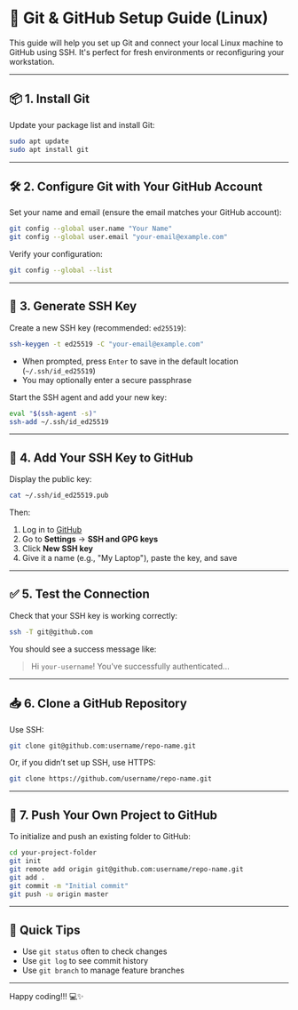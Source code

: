 # 🔧 Git & GitHub Setup Guide (Linux)

This guide will help you set up Git and connect your local Linux machine to GitHub using SSH. It's perfect for fresh environments or reconfiguring your workstation.

---

## 📦 1. Install Git

Update your package list and install Git:

```bash
sudo apt update
sudo apt install git
```

---

## 🛠️ 2. Configure Git with Your GitHub Account

Set your name and email (ensure the email matches your GitHub account):

```bash
git config --global user.name "Your Name"
git config --global user.email "your-email@example.com"
```

Verify your configuration:

```bash
git config --global --list
```

---

## 🔐 3. Generate SSH Key

Create a new SSH key (recommended: `ed25519`):

```bash
ssh-keygen -t ed25519 -C "your-email@example.com"
```

- When prompted, press `Enter` to save in the default location (`~/.ssh/id_ed25519`)
- You may optionally enter a secure passphrase

Start the SSH agent and add your new key:

```bash
eval "$(ssh-agent -s)"
ssh-add ~/.ssh/id_ed25519
```

---

## 🧷 4. Add Your SSH Key to GitHub

Display the public key:

```bash
cat ~/.ssh/id_ed25519.pub
```

Then:

1. Log in to [GitHub](https://github.com)
2. Go to **Settings** → **SSH and GPG keys**
3. Click **New SSH key**
4. Give it a name (e.g., "My Laptop"), paste the key, and save

---

## ✅ 5. Test the Connection

Check that your SSH key is working correctly:

```bash
ssh -T git@github.com
```

You should see a success message like:

> Hi `your-username`! You've successfully authenticated...

---

## 📥 6. Clone a GitHub Repository

Use SSH:

```bash
git clone git@github.com:username/repo-name.git
```

Or, if you didn’t set up SSH, use HTTPS:

```bash
git clone https://github.com/username/repo-name.git
```

---

## 🚀 7. Push Your Own Project to GitHub

To initialize and push an existing folder to GitHub:

```bash
cd your-project-folder
git init
git remote add origin git@github.com:username/repo-name.git
git add .
git commit -m "Initial commit"
git push -u origin master
```

---

## 🧠 Quick Tips

- Use `git status` often to check changes
- Use `git log` to see commit history
- Use `git branch` to manage feature branches

---


Happy coding!!! 💻✨
